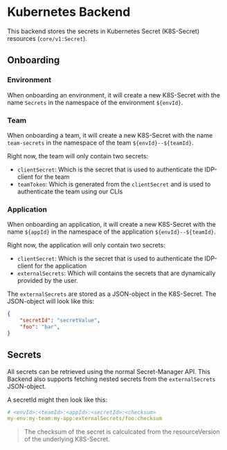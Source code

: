 <!--
Copyright 2025 Deutsche Telekom IT GmbH

SPDX-License-Identifier: Apache-2.0
-->

# Kubernetes Backend

This backend stores the secrets in Kubernetes Secret (K8S-Secret) resources (`core/v1:Secret`).

## Onboarding

### Environment

When onboarding an environment, it will create a new K8S-Secret with the name `Secrets` in the namespace of the environment `${envId}`.

### Team

When onboarding a team, it will create a new K8S-Secret with the name `team-secrets` in the namespace of the team `${envId}--${teamId}`.

Right now, the team will only contain two secrets:

- `clientSecret`: Which is the secret that is used to authenticate the IDP-client for the team
- `teamToken`: Which is generated from the `clientSecret` and is used to authenticate the team using our CLIs

### Application

When onboarding an application, it will create a new K8S-Secret with the name `${appId}` in the namespace of the application `${envId}--${teamId}`.

Right now, the application will only contain two secrets:
- `clientSecret`: Which is the secret that is used to authenticate the IDP-client for the application
- `externalSecrets`: Which will contains the secrets that are dynamically provided by the user.

The `externalSecrets` are stored as a JSON-object in the K8S-Secret. The JSON-object will look like this:

```json
{
    "secretId": "secretValue",
    "foo": "bar",
}
```

## Secrets 

All secrets can be retrieved using the normal Secret-Manager API.
This Backend also supports fetching nested secrets from the `externalSecrets` JSON-object.

A secretId might then look like this:
```yaml
# <envId>:<teamId>:<appId>:<secretId>:<checksum>
my-env:my-team:my-app:externalSecrets/foo:checksum
```

> The checksum of the secret is calculcated from the resourceVersion of the underlying K8S-Secret. 